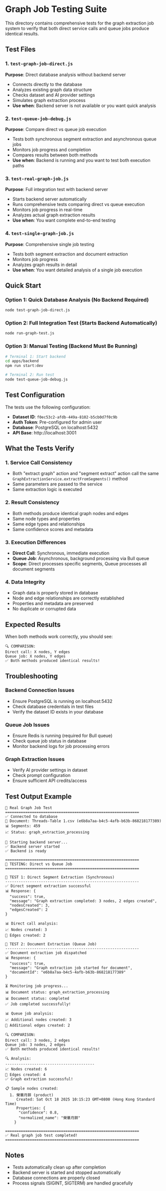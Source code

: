 # Graph Job Testing Suite

This directory contains comprehensive tests for the graph extraction job system to verify that both direct service calls and queue jobs produce identical results.

## Test Files

### 1. `test-graph-job-direct.js`

**Purpose**: Direct database analysis without backend server

- Connects directly to the database
- Analyzes existing graph data structure
- Checks dataset and AI provider settings
- Simulates graph extraction process
- **Use when**: Backend server is not available or you want quick analysis

### 2. `test-queue-job-debug.js`

**Purpose**: Compare direct vs queue job execution

- Tests both synchronous segment extraction and asynchronous queue jobs
- Monitors job progress and completion
- Compares results between both methods
- **Use when**: Backend is running and you want to test both execution paths

### 3. `test-real-graph-job.js`

**Purpose**: Full integration test with backend server

- Starts backend server automatically
- Runs comprehensive tests comparing direct vs queue execution
- Monitors job progress in real-time
- Analyzes actual graph extraction results
- **Use when**: You want complete end-to-end testing

### 4. `test-single-graph-job.js`

**Purpose**: Comprehensive single job testing

- Tests both segment extraction and document extraction
- Monitors job progress
- Analyzes graph results in detail
- **Use when**: You want detailed analysis of a single job execution

## Quick Start

### Option 1: Quick Database Analysis (No Backend Required)

```bash
node test-graph-job-direct.js
```

### Option 2: Full Integration Test (Starts Backend Automatically)

```bash
node run-graph-test.js
```

### Option 3: Manual Testing (Backend Must Be Running)

```bash
# Terminal 1: Start backend
cd apps/backend
npm run start:dev

# Terminal 2: Run test
node test-queue-job-debug.js
```

## Test Configuration

The tests use the following configuration:

- **Dataset ID**: `f0ec53c2-afdb-449a-8102-b5cb0d7f0c9b`
- **Auth Token**: Pre-configured for admin user
- **Database**: PostgreSQL on localhost:5432
- **API Base**: http://localhost:3001

## What the Tests Verify

### 1. **Service Call Consistency**

- Both "extract graph" action and "segment extract" action call the same `GraphExtractionService.extractFromSegments()` method
- Same parameters are passed to the service
- Same extraction logic is executed

### 2. **Result Consistency**

- Both methods produce identical graph nodes and edges
- Same node types and properties
- Same edge types and relationships
- Same confidence scores and metadata

### 3. **Execution Differences**

- **Direct Call**: Synchronous, immediate execution
- **Queue Job**: Asynchronous, background processing via Bull queue
- **Scope**: Direct processes specific segments, Queue processes all document segments

### 4. **Data Integrity**

- Graph data is properly stored in database
- Node and edge relationships are correctly established
- Properties and metadata are preserved
- No duplicate or corrupted data

## Expected Results

When both methods work correctly, you should see:

```
🔍 COMPARISON:
Direct call: X nodes, Y edges
Queue job: X nodes, Y edges
✅ Both methods produced identical results!
```

## Troubleshooting

### Backend Connection Issues

- Ensure PostgreSQL is running on localhost:5432
- Check database credentials in test files
- Verify the dataset ID exists in your database

### Queue Job Issues

- Ensure Redis is running (required for Bull queue)
- Check queue job status in database
- Monitor backend logs for job processing errors

### Graph Extraction Issues

- Verify AI provider settings in dataset
- Check prompt configuration
- Ensure sufficient API credits/access

## Test Output Example

```
🧪 Real Graph Job Test
============================================================
✅ Connected to database
📄 Document: Threads-Table 1.csv (e6b8a7aa-b4c5-4afb-b63b-868218177389)
📊 Segments: 459
📈 Status: graph_extraction_processing

🚀 Starting backend server...
✅ Backend server started
✅ Backend is ready

============================================================
🧪 TESTING: Direct vs Queue Job
============================================================

🧪 TEST 1: Direct Segment Extraction (Synchronous)
------------------------------------------------------------
✅ Direct segment extraction successful
📊 Response: {
  "success": true,
  "message": "Graph extraction completed: 3 nodes, 2 edges created",
  "nodesCreated": 3,
  "edgesCreated": 2
}

📊 Direct call analysis:
📈 Nodes created: 3
🔗 Edges created: 2

🧪 TEST 2: Document Extraction (Queue Job)
------------------------------------------------------------
✅ Document extraction job dispatched
📊 Response: {
  "success": true,
  "message": "Graph extraction job started for document",
  "documentId": "e6b8a7aa-b4c5-4afb-b63b-868218177389"
}

⏳ Monitoring job progress...
📊 Document status: graph_extraction_processing
📊 Document status: completed
✅ Job completed successfully!

📊 Queue job analysis:
📈 Additional nodes created: 3
🔗 Additional edges created: 2

🔍 COMPARISON:
Direct call: 3 nodes, 2 edges
Queue job: 3 nodes, 2 edges
✅ Both methods produced identical results!

🔍 Analysis:
----------------------------------------
📈 Nodes created: 6
🔗 Edges created: 4
✅ Graph extraction successful!

📋 Sample nodes created:
  1. 榮華月餅 (product)
     Created: Sat Oct 18 2025 10:15:23 GMT+0800 (Hong Kong Standard Time)
     Properties: {
      "confidence": 0.8,
      "normalized_name": "榮華月餅"
    }

============================================================
✅ Real graph job test completed!
============================================================
```

## Notes

- Tests automatically clean up after completion
- Backend server is started and stopped automatically
- Database connections are properly closed
- Process signals (SIGINT, SIGTERM) are handled gracefully
